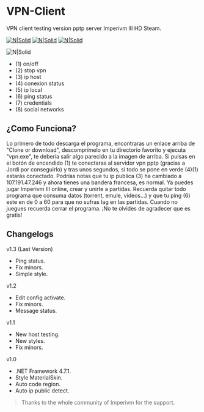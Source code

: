 # VPN-Client

VPN client testing version pptp server Imperivm III HD Steam.

[![N|Solid](https://i.imgur.com/ZIKPTi2.png)](https://discord.gg/RErjBq8)  [![N|Solid](https://i.imgur.com/hBSJB6X.png)](https://github.com/fabiomarigo7/imperivm-steam) [![N|Solid](https://i.imgur.com/DOMgrz2.png)](https://twitter.com/d4nijerez)

![N|Solid](https://i.imgur.com/YMroxfh.png)  

- (1) on/off
- (2) stop vpn
- (3) ip host
- (4) conexion status
- (5) ip local
- (6) ping status
- (7) credentials
- (8) social networks

## ¿Como Funciona? 
Lo primero de todo descarga el programa, encontraras un enlace arriba de "Clone or download", descomprímelo en tu directorio favorito y ejecuta "vpn.exe", te debería salir algo parecido a la imagen de arriba. Si pulsas en el botón de encendido (1) te conectaras al servidor vpn pptp (gracias a Jordi por conseguirlo) y tras unos segundos, si todo se pone en verde (4)(1) estarás conectado. Podrías notas que tu ip publica (3) ha cambiado a 107.191.47.246 y ahora tienes una bandera francesa, es normal. Ya puedes jugar Imperivm III online, crear y unirte a partidas. Recuerda quitar todo programa que consuma datos (torrent, emule, videos...) y que tu ping (6) este en de 0 a 60 para que no sufras lag en las partidas. Cuando no juegues recuerda cerrar el programa. ¡No te olvides de agradecer que es gratis!

## Changelogs

v1.3 (Last Version)
- Ping status.
- Fix minors.
- Simple style.

v1.2
- Edit config activate.
- Fix minors.
- Message status.

v1.1 
- New host testing.
- New styles.
- Fix minors.

v1.0
- .NET Framework 4.7.1.
- Style MaterialSkin.
- Auto code region.
- Auto ip public detect.

> Thanks to the whole community of Imperivm for the support.
